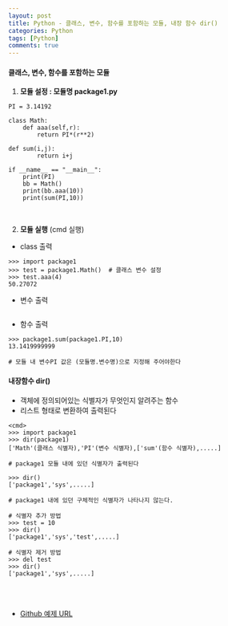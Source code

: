 ```yaml
---
layout: post
title: Python - 클래스, 변수, 함수를 포함하는 모듈, 내장 함수 dir()
categories: Python
tags: [Python]
comments: true
---
```


#### 클래스, 변수, 함수를 포함하는 모듈

1. **모듈 설정 : 모듈명 package1.py**

```
PI = 3.14192

class Math:
	def aaa(self,r):
		return PI*(r**2)
		
def sum(i,j):
		return i+j
		
if __name__ == "__main__":
	print(PI)
	bb = Math()
	print(bb.aaa(10))
	print(sum(PI,10))
```

<br>

2. **모듈 실행** (cmd 실행)

- class  출력 

```
>>> import package1
>>> test = package1.Math()  # 클래스 변수 설정
>>> test.aaa(4)
50.27072
```

- 변수 출력

```

```

- 함수 출력

```
>>> package1.sum(package1.PI,10) 
13.1419999999

# 모듈 내 변수PI 값은 (모듈명.변수명)으로 지정해 주어야한다
```



#### 내장함수 dir()

- 객체에 정의되어있는 식별자가 무엇인지 알려주는 함수
- 리스트 형태로 변환하여 출력된다

```
<cmd>
>>> import package1
>>> dir(package1)
['Math'(클래스 식별자),'PI'(변수 식별자),['sum'(함수 식별자),.....]

# package1 모듈 내에 있던 식별자가 출력된다
```

```
>>> dir()
['package1','sys',.....]

# package1 내에 있던 구체적인 식별자가 나타나지 않는다.

# 식별자 추가 방법
>>> test = 10
>>> dir()
['package1','sys','test',.....]

# 식별자 제거 방법
>>> del test
>>> dir()
['package1','sys',.....]
```



<br>

<br>

- [Github 예제 URL](https://github.com/DongmeeKim/Python-Study/blob/master/module/module4.py)